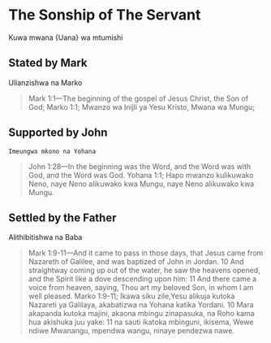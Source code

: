 # The Sonship of The Servant
  Kuwa mwana {Uana} wa mtumishi
## Stated by Mark
   Ulianzishwa na Marko
> Mark 1:1&mdash;The beginning of the gospel of Jesus Christ, the Son of God;
  Marko 1:1; Mwanzo wa Inijli ya Yesu Kristo, Mwana wa Mungu; 
## Supported by John
    Imeungwa mkono na Yohana
> John 1:28&mdash;In the beginning was the Word, and the Word was with God, and the Word was God.
  Yohana 1:1; Hapo mwanzo kulikuwako Neno, naye Neno alikuwako kwa Mungu, naye Neno alikuwako kwa Mungu.
## Settled by the Father
   Alithibitishwa na Baba
> Mark 1:9-11&mdash;And it came to pass in those days, that Jesus came from Nazareth of Galilee, and was baptized of John in Jordan. 10  And straightway coming up out of the water, he saw the heavens opened, and the Spirit like a dove descending upon him: 11  And there came a voice from heaven, saying, Thou art my beloved Son, in whom I am well pleased.
  Marko 1:9-11; Ikawa siku zile,Yesu alikuja kutoka Nazareti ya Galilaya, akabatizwa na Yohana katika Yordani. 10 Mara akapanda kutoka majini, akaona mbingu zinapasuka, na Roho kama hua akishuka juu yake: 11 na sauti ikatoka mbinguni, ikisema, Wewe ndiwe Mwanangu, mpendwa wangu, ninaye pendezwa nawe. 